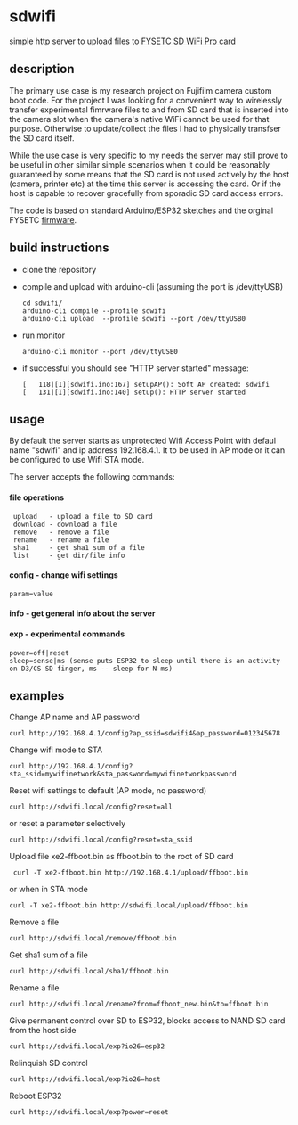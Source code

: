 # sdwifi

simple http server to upload files to [FYSETC SD WiFi Pro card](https://github.com/FYSETC/SD-WIFI-PRO)

## description
 
The primary use case is my research project on Fujifilm camera custom boot code. For the project I was looking for a convenient way to wirelessly transfer experimental fimrware files to and from SD card that is inserted into the camera slot when the camera's native WiFi cannot be used for that purpose. Otherwise to update/collect the files I had to physically transfser the SD card itself.

While the use case is very specific to my needs the server may still prove to be useful in other similar simple scenarios when it could be reasonably guaranteed by some means that the SD card is not used actively by the host (camera, printer etc) at the time this server is accessing the card. Or if the host is capable to recover gracefully from sporadic SD card access errors.

The code is based on standard Arduino/ESP32 sketches and the orginal FYSETC [firmware](https://github.com/FYSETC/SdWiFiBrowser). 

## build instructions

- clone the repository 

- compile and upload with arduino-cli (assuming the port is /dev/ttyUSB)

      cd sdwifi/
      arduino-cli compile --profile sdwifi
      arduino-cli upload  --profile sdwifi --port /dev/ttyUSB0

- run monitor

      arduino-cli monitor --port /dev/ttyUSB0

- if successful you should see "HTTP server started" message:

      [   118][I][sdwifi.ino:167] setupAP(): Soft AP created: sdwifi
      [   131][I][sdwifi.ino:140] setup(): HTTP server started

## usage

By default the server starts as unprotected Wifi Access Point with defaul name "sdwifi" and ip address 192.168.4.1. It 
to be used in AP mode or it can be configured to use Wifi STA mode.

The server accepts the following commands:

 #### file operations

     upload   - upload a file to SD card
     download - download a file
     remove   - remove a file
     rename   - rename a file
     sha1     - get sha1 sum of a file
     list     - get dir/file info
 
 #### config   - change wifi settings
 
    param=value
 
 #### info     - get general info about the server
 
 #### exp      - experimental commands
 
    power=off|reset
    sleep=sense|ms (sense puts ESP32 to sleep until there is an activity on D3/CS SD finger, ms -- sleep for N ms)

 ## examples
   
   Change AP name and AP password
   
    curl http://192.168.4.1/config?ap_ssid=sdwifi4&ap_password=012345678
 
   Change wifi mode to STA
    
    curl http://192.168.4.1/config?sta_ssid=mywifinetwork&sta_password=mywifinetworkpassword
 
   Reset wifi settings to default (AP mode, no password)
    
    curl http://sdwifi.local/config?reset=all

   or reset a parameter selectively 
   
    curl http://sdwifi.local/config?reset=sta_ssid

   Upload file xe2-ffboot.bin as ffboot.bin to the root of SD card
    
     curl -T xe2-ffboot.bin http://192.168.4.1/upload/ffboot.bin
 
   or when in STA mode
   
    curl -T xe2-ffboot.bin http://sdwifi.local/upload/ffboot.bin
   
   Remove a file
    
    curl http://sdwifi.local/remove/ffboot.bin
 
   Get sha1 sum of a file
    
    curl http://sdwifi.local/sha1/ffboot.bin
 
   Rename a file
    
    curl http://sdwifi.local/rename?from=ffboot_new.bin&to=ffboot.bin
 
   Give permanent control over SD to ESP32, blocks access to NAND SD card from the host side
     
    curl http://sdwifi.local/exp?io26=esp32
 
   Relinquish SD control
    
    curl http://sdwifi.local/exp?io26=host
 
   Reboot ESP32
    
    curl http://sdwifi.local/exp?power=reset

